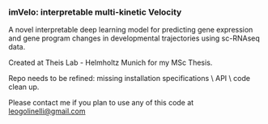 ### imVelo: interpretable multi-kinetic Velocity

A novel interpretable deep learning model for predicting gene expression and gene program changes in developmental trajectories using sc-RNAseq data.

Created at Theis Lab - Helmholtz Munich for my MSc Thesis.

Repo needs to be refined: missing installation specifications \ API \ code clean up.

Please contact me if you plan to use any of this code at leogolinelli@gmail.com
